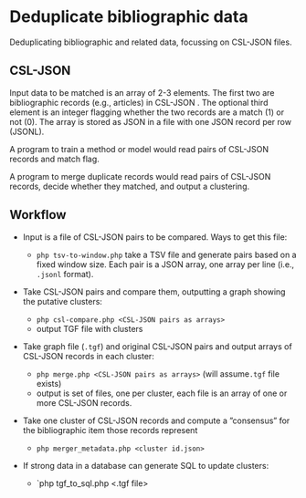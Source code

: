 # Deduplicate bibliographic data

Deduplicating bibliographic and related data, focussing on CSL-JSON files.

## CSL-JSON

Input data to be matched is an array of 2-3 elements. The first two are bibliographic records (e.g., articles) in CSL-JSON . The optional third element is an integer flagging whether the two records are a match (1) or not (0). The array is stored as JSON in a file with one JSON record per row (JSONL).

A program to train a method or model would read pairs of CSL-JSON records and match flag. 

A program to merge duplicate records would read pairs of CSL-JSON records, decide whether they matched, and output a clustering.


## Workflow

- Input is a file of CSL-JSON pairs to be compared. Ways to get this file:
	- `php tsv-to-window.php` take a TSV file and generate pairs based on a fixed window size. Each pair is a JSON array, one array per line (i.e., `.jsonl` format).

- Take CSL-JSON pairs and compare them, outputting a graph showing the putative clusters: 
	- `php csl-compare.php <CSL-JSON pairs as arrays>`
	- output TGF file with clusters

- Take graph file (`.tgf`) and original CSL-JSON pairs and output arrays of CSL-JSON records in each cluster: 
	- `php merge.php <CSL-JSON pairs as arrays>` (will assume`.tgf` file exists)
	- output is set of files, one per cluster, each file is an array of one or more CSL-JSON records.

- Take one cluster of CSL-JSON records and compute a ”consensus” for the bibliographic item those records represent
	- `php merger_metadata.php <cluster id.json>`

- If strong data in a database can generate SQL to update clusters:
	- `php tgf_to_sql.php <.tgf file>





